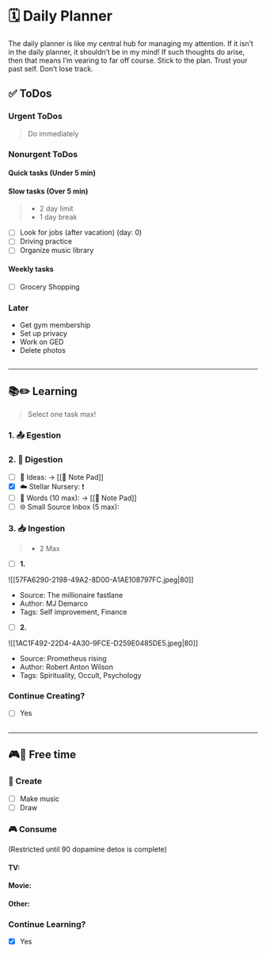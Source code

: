 # 🗓 Daily Planner

The daily planner is like my central hub for  managing my attention. If it isn’t in the daily planner, it shouldn’t be in my mind! If such thoughts do arise, then that means I’m vearing to far off course. Stick to the plan. Trust your past self. Don’t lose track.

## ✅ ToDos

### Urgent ToDos

> Do immediately



### Nonurgent ToDos

#### Quick tasks (Under 5 min)

#### Slow tasks (Over 5 min)

> - 2 day limit
> - 1 day break 

- [ ] Look for jobs (after vacation) (day: 0)
- [ ] Driving practice
- [ ] Organize music library

#### Weekly tasks

- [ ] Grocery Shopping

### Later

- Get gym membership 
- Set up privacy
- Work on GED
- Delete photos

##
___

## **📚✏️ Learning**

> Select one task max!

### 1. 📤 Egestion

### 2. 📝 Digestion

- [ ] 💭 Ideas:  -> [[📝 Note Pad]]
- [x] ☁️ Stellar Nursery: ❗️
- [ ] 💬 Words (10 max):  -> [[📝 Note Pad]]
- [ ] 🌐 Small Source Inbox (5 max):  

### 3. 📥 Ingestion

> - 2 Max

- [ ] **1.** 

![[57FA6290-2198-49A2-8D00-A1AE108797FC.jpeg|80]]
- Source: The millionaire fastlane
- Author: MJ Demarco
- Tags: Self improvement, Finance 

>
- [ ] **2.**

![[1AC1F492-22D4-4A30-9FCE-D259E0485DE5.jpeg|80]]
- Source: Prometheus rising
- Author: Robert Anton Wilson
- Tags: Spirituality, Occult, Psychology

### Continue Creating?

- [ ] Yes

##
___

## **🎮🎨 Free time**

### 🎨 Create

- [ ] Make music
- [ ] Draw

### 🎮 Consume

(Restricted until 90 dopamine detox is complete)

#### TV:



#### Movie: 



#### Other:



### Continue Learning?

- [x] Yes

